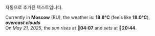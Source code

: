 
자동으로 추가된 텍스트입니다.

<!--START_SECTION:weather:moscow-->
Currently in **Moscow** (RU), the weather is: **18.8°C** (feels like **18.0°C**), ***overcast clouds***<br/>
On *May 21, 2025*, the *sun rises* at 🌅**04:07** and *sets* at 🌇**20:44**.
<!--END_SECTION:weather-->
